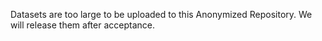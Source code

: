 Datasets are too large to be uploaded to this Anonymized Repository. We will release them after acceptance.
